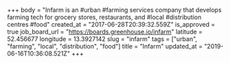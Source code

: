 +++
body = "Infarm is an #urban #farming services company that develops farming tech for grocery stores, restaurants, and #local #distribution centres #food"
created_at = "2017-06-28T20:39:32.559Z"
is_approved = true
job_board_url = "https://boards.greenhouse.io/infarm"
latitude = 52.456677
longitude = 13.3927142
slug = "infarm"
tags = ["urban", "farming", "local", "distribution", "food"]
title = "Infarm"
updated_at = "2019-06-16T10:36:08.521Z"
+++
